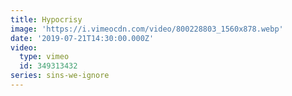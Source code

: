 ```yaml
---
title: Hypocrisy
image: 'https://i.vimeocdn.com/video/800228803_1560x878.webp'
date: '2019-07-21T14:30:00.000Z'
video:
  type: vimeo
  id: 349313432
series: sins-we-ignore
---
```



